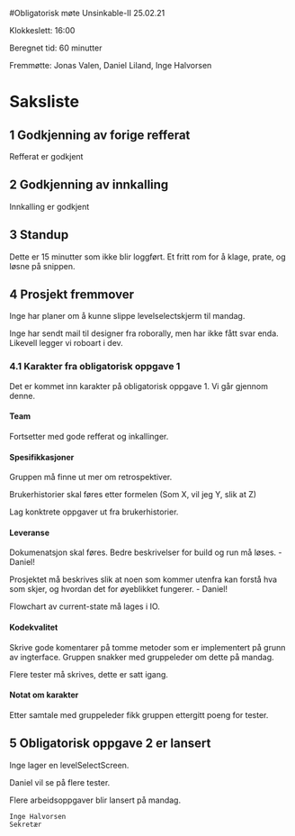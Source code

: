 #Obligatorisk møte Unsinkable-II 25.02.21

Klokkeslett: 16:00

Beregnet tid: 60 minutter

Fremmøtte: Jonas Valen, Daniel Liland, Inge Halvorsen

# Saksliste

## 1 Godkjenning av forige refferat

Refferat er godkjent

## 2 Godkjenning av innkalling

Innkalling er godkjent

## 3 Standup
Dette er 15 minutter som ikke blir loggført. Et fritt rom for å klage, prate, og løsne på snippen.

## 4 Prosjekt fremmover
Inge har planer om å kunne slippe levelselectskjerm til mandag.

Inge har sendt mail til designer fra roborally, men har ikke fått svar enda. Likevell legger vi roboart i dev.

### 4.1 Karakter fra obligatorisk oppgave 1
Det er kommet inn karakter på obligatorisk oppgave 1. Vi går gjennom denne.

#### Team
Fortsetter med gode refferat og inkallinger.

#### Spesifikkasjoner
Gruppen må finne ut mer om retrospektiver.

Brukerhistorier skal føres etter formelen (Som X, vil jeg Y, slik at Z)

Lag konktrete oppgaver ut fra brukerhistorier.

#### Leveranse
Dokumenatsjon skal føres. Bedre beskrivelser for build og run må løses. - Daniel!

Prosjektet må beskrives slik at noen som kommer utenfra kan forstå hva som skjer, og hvordan det for øyeblikket fungerer. - Daniel!

Flowchart av current-state må lages i IO.

#### Kodekvalitet
Skrive gode komentarer på tomme metoder som er implementert på grunn av ingterface. Gruppen snakker med gruppeleder om dette på mandag.

Flere tester må skrives, dette er satt igang.

#### Notat om karakter
Etter samtale med gruppeleder fikk gruppen ettergitt poeng for tester.

## 5 Obligatorisk oppgave 2 er lansert
Inge lager en levelSelectScreen. 

Daniel vil se på flere tester.

Flere arbeidsoppgaver blir lansert på mandag.


    Inge Halvorsen
    Sekretær